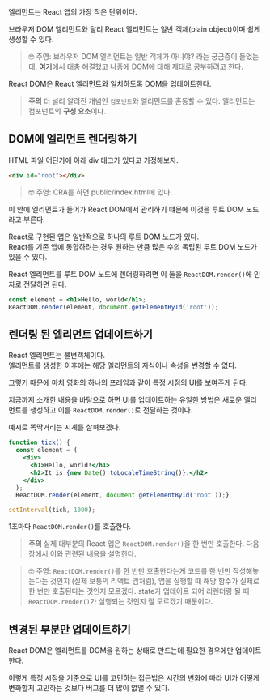 
엘리먼트는 React 앱의 가장 작은 단위이다.

브라우저 DOM 엘리먼트와 달리 React 엘리먼트는 일반 객체(plain object)이며 쉽게 생성할 수 있다.

> 🤓 주영: 브라우저 DOM 엘리먼트는 일반 객체가 아니야? 라는 궁금증이 들었는데, [여기](https://developer.mozilla.org/ko/docs/Web/API/Document_Object_Model/Introduction)에서 대충 해결했고 나중에 DOM에 대해 제대로 공부하려고 한다.

React DOM은 React 엘리먼트와 일치하도록 DOM을 업데이트한다.

> **주의**
> 더 널리 알려진 개념인 `컴포넌트`와 엘리먼트를 혼동할 수 있다. 엘리먼트는 컴포넌트의 **구성 요소**이다.

## DOM에 엘리먼트 렌더링하기
HTML 파일 어딘가에 아래 div 태그가 있다고 가정해보자.
```html
<div id="root"></div>
```

> 🤓 주영: CRA를 하면 public/index.html에 있다.

이 안에 엘리먼트가 들어가 React DOM에서 관리하기 떄문에 이것을 루트 DOM 노드라고 부른다.

React로 구현된 앱은 일반적으로 하나의 루트 DOM 노드가 있다. <br />
React를 기존 앱에 통합하려는 경우 원하는 만큼 많은 수의 독립된 루트 DOM 노드가 있을 수 있다.

React 엘리먼트를 루트 DOM 노드에 렌더링하려면 이 둘을 `ReactDOM.render()`에 인자로 전달하면 된다.
```jsx
const element = <h1>Hello, world</h1>;
ReactDOM.render(element, document.getElementById('root'));
```

## 렌더링 된 엘리먼트 업데이트하기
React 엘리먼트는 불변객체이다. <br />
엘리먼트를 생성한 이후에는 해당 엘리먼트의 자식이나 속성을 변경할 수 없다.

그렇기 때문에 마치 영화의 하나의 프레임과 같이 특정 시점의 UI를 보여주게 된다.

지금까지 소개한 내용을 바탕으로 하면 UI를 업데이트하는 유일한 방법은 새로운 엘리먼트를 생성하고 이를 `ReactDOM.render()`로 전달하는 것이다.

예시로 똑딱거리는 시계를 살펴보겠다.
```jsx
function tick() {
  const element = (
    <div>
      <h1>Hello, world!</h1>
      <h2>It is {new Date().toLocaleTimeString()}.</h2>
    </div>
  );
  ReactDOM.render(element, document.getElementById('root'));}

setInterval(tick, 1000);
```
1초마다 `ReactDOM.render()`를 호출한다.

> **주의**
> 실제 대부분의 React 앱은 `ReactDOM.render()`을 한 번만 호출한다. 다음 장에서 이와 관련된 내용을 설명한다.

> 🤓 주영: `ReactDOM.render()`를 한 번만 호출한다는게 코드를 한 번만 작성해놓는다는 것인지 (실제 보통의 리액트 앱처럼), 앱을 실행할 때 해당 함수가 실제로 한 번만 호출된다는 것인지 모르겠다. state가 업데이트 되어 리렌더링 될 때 `ReactDOM.render()`가 실행되는 것인지 잘 모르겠기 때문이다.

## 변경된 부분만 업데이트하기
React DOM은 엘리먼트를 DOM을 원하는 상태로 만드는데 필요한 경우에만 업데이트 한다.

이렇게 특정 시점을 기준으로 UI를 고민하는 접근법은 시간의 변화에 따라 UI가 어떻게 변화할지 고민하는 것보다 버그를 더 많이 없앨 수 있다.
